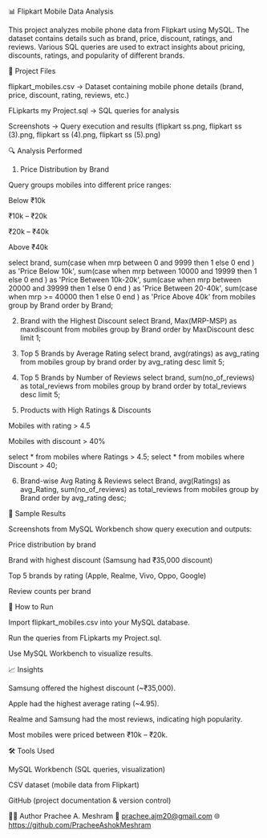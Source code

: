 📊 Flipkart Mobile Data Analysis

This project analyzes mobile phone data from Flipkart using MySQL. The dataset contains details such as brand, price, discount, ratings, and reviews. Various SQL queries are used to extract insights about pricing, discounts, ratings, and popularity of different brands.

📂 Project Files

flipkart_mobiles.csv → Dataset containing mobile phone details (brand, price, discount, rating, reviews, etc.)

FLipkarts my Project.sql → SQL queries for analysis

Screenshots → Query execution and results (flipkart ss.png, flipkart ss (3).png, flipkart ss (4).png, flipkart ss (5).png)

🔍 Analysis Performed
1. Price Distribution by Brand

Query groups mobiles into different price ranges:

Below ₹10k

₹10k – ₹20k

₹20k – ₹40k

Above ₹40k

select brand,
sum(case when mrp between 0 and 9999 then 1 else 0 end ) as 'Price Below 10k',
sum(case when mrp between 10000 and 19999 then 1 else 0 end ) as 'Price Between 10k-20k',
sum(case when mrp between 20000 and 39999 then 1 else 0 end ) as 'Price Between 20-40k',
sum(case when mrp >= 40000 then 1 else 0 end ) as 'Price Above 40k'
from mobiles group by Brand order by Brand;

2. Brand with the Highest Discount
select Brand, Max(MRP-MSP) as maxdiscount 
from mobiles 
group by Brand 
order by MaxDiscount desc limit 1;

3. Top 5 Brands by Average Rating
select brand, avg(ratings) as avg_rating 
from mobiles 
group by brand 
order by avg_rating desc limit 5;

4. Top 5 Brands by Number of Reviews
select brand, sum(no_of_reviews) as total_reviews 
from mobiles 
group by brand 
order by total_reviews desc limit 5;

5. Products with High Ratings & Discounts

Mobiles with rating > 4.5

Mobiles with discount > 40%

select * from mobiles where Ratings > 4.5;
select * from mobiles where Discount > 40;

6. Brand-wise Avg Rating & Reviews
select Brand, avg(Ratings) as avg_Rating, sum(no_of_reviews) as total_reviews 
from mobiles 
group by Brand 
order by avg_rating desc;

📸 Sample Results

Screenshots from MySQL Workbench show query execution and outputs:

Price distribution by brand

Brand with highest discount (Samsung had ₹35,000 discount)

Top 5 brands by rating (Apple, Realme, Vivo, Oppo, Google)

Review counts per brand

🚀 How to Run

Import flipkart_mobiles.csv into your MySQL database.

Run the queries from FLipkarts my Project.sql.

Use MySQL Workbench to visualize results.

📈 Insights

Samsung offered the highest discount (~₹35,000).

Apple had the highest average rating (~4.95).

Realme and Samsung had the most reviews, indicating high popularity.

Most mobiles were priced between ₹10k – ₹20k.

🛠️ Tools Used

MySQL Workbench (SQL queries, visualization)

CSV dataset (mobile data from Flipkart)

GitHub (project documentation & version control)


👨‍💻 Author
Prachee A. Meshram
📧 prachee.ajm20@gmail.com
🌐 https://github.com/PracheeAshokMeshram
